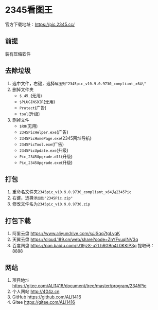 # 2345看图王

官方下载地址：<https://pic.2345.cc/>

## 前提

装有压缩软件

## 去除垃圾

1. 选中文件，右键，选择`解压到"2345pic_v10.9.0.9730_compliant_x64\"`
2. 删掉文件夹
   - `$_45_`(无用)
   - `$PLUGINSDIR`(无用)
   - `Protect`(广告)
   - `tool`(升级)
3. 删掉文件
   - `$R0`(无用)
   - `2345PicHelper.exe`(广告)
   - `2345PicHomePage.exe`(2345网址导航)
   - `2345PicTool.exe`(广告)
   - `2345PicUpdate.exe`(升级)
   - `Pic_2345Upgrade.dll`(升级)
   - `Pic_2345Upgrade.exe`(升级)

## 打包

1. 重命名文件夹`2345pic_v10.9.0.9730_compliant_x64`为`2345Pic`
2. 右键，选择`添加到"2345Pic.zip"`
3. 修改文件名为`2345pic_v10.9.0.9730.zip`

## 打包下载

1. 阿里云盘 <https://www.aliyundrive.com/s/JSqq7tgLvgK>
2. 天翼云盘 <https://cloud.189.cn/web/share?code=ZnYFvuqINV3q>
3. 百度网盘 <https://pan.baidu.com/s/19jzS-u2LhRGBn4L0KKIP3g> 提取码：8888

## 网站

1. 项目地址 <https://gitee.com/ALI1416/document/tree/master/program/2345Pic>
2. 个人网站 <http://404z.cn>
3. GitHub <https://github.com/ALI1416>
4. Gitee <https://gitee.com/ALI1416>

